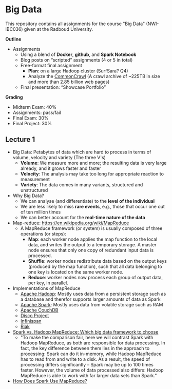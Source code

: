 # Big Data

This repository contains all assignments for the course "Big Data" (NWI-IBC036) given at the Radboud University.

**Outline**

* Assignments
	* Using a blend of **Docker**, **github**, and **Spark Notebook**
	* Blog posts on “scripted” assignments (4 or 5 in total)
	* Free-format final assignment
		* **Plan**: on a large Hadoop cluster (SurfSara? Q4)
		* Analyze the [CommonCrawl](https://commoncrawl.org/) (A crawl archive of ~225TB in size and more than 2.85 billion web pages)
	* Final presentation: “Showcase Portfolio”

**Grading**

* Midterm Exam: 40%
* Assignments: pass/fail
* Final Exam: 30%
* Final Project: 30%



## Lecture 1

* Big Data: Petabytes of data which are hard to process in terms of volume, velocity and variety (The three V's)
	* **Volume**: We measure more and more; the resulting data is very large already, and it grows faster and faster
	* **Velocity**: The analysis may take too long for appropriate reaction to measurement
	* **Variety**: The data comes in many variants, structured and unstructured
* Why Big Data?
	* We can analyse (and differentiate) to the **level of the individual**
	* We are less likely to miss **rare events**, e.g., those that occur one out of ten million times	
	* We can better account for the **real-time nature of the data**
* Map-reduce: https://en.wikipedia.org/wiki/MapReduce
	* A MapReduce framework (or system) is usually composed of three operations (or steps):
		* **Map**: each worker node applies the map function to the local data, and writes the output to a temporary storage. A master node ensures that only one copy of redundant input data is processed.
		* **Shuffle**: worker nodes redistribute data based on the output keys (produced by the map function), such that all data belonging to one key is located on the same worker node.
		* **Reduce**: worker nodes now process each group of output data, per key, in parallel.
* Implementations of MapReduce
	* [Apache Hadoop](https://en.wikipedia.org/wiki/Apache_Hadoop): Mostly uses data from a persistent storage such as a database and therefor supports larger amounts of data as Spark
	* [Apache Spark](https://spark.apache.org/): Mostly uses data from volatile storage such as RAM
	* [Apache CouchDB](https://en.wikipedia.org/wiki/Apache_CouchDB)
	* [Disco Project](http://discoproject.org/)
	* [Infinispan](https://en.wikipedia.org/wiki/Infinispan)
	* [Riak](https://en.wikipedia.org/wiki/Riak)
* [Spark vs. Hadoop MapReduce: Which big data framework to choose](https://www.scnsoft.com/blog/spark-vs-hadoop-mapreduce)
	* "To make the comparison fair, here we will contrast Spark with Hadoop MapReduce, as both are responsible for data processing. In fact, the key difference between them lies in the approach to processing: Spark can do it in-memory, while Hadoop MapReduce has to read from and write to a disk. As a result, the speed of processing differs significantly – Spark may be up to 100 times faster. However, the volume of data processed also differs: Hadoop MapReduce is able to work with far larger data sets than Spark."
* [How Does Spark Use MapReduce?](https://dzone.com/articles/how-does-spark-use-mapreduce)






